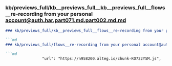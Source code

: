 ### kb/previews_full/kb__previews_full__kb__previews_full__flows__re-recording from your personal account@auth.har.part071.md.part002.md.md

```md
### kb/previews_full/kb__previews_full__flows__re-recording from your personal account@auth.har.part071.md.part002.md

```md
### kb/previews_full/flows__re-recording from your personal account@auth.har.part071.md (part 002)

```md
                "url": "https://n958200.alteg.io/chunk-KO722YSM.js",
         
```

```

```

```

